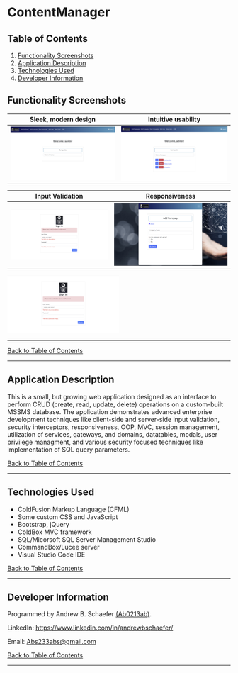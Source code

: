 # ContentManager

## Table of Contents
1. [Functionality Screenshots](#functionality-screenshots)
2. [Application Description](#application-description)
3. [Technologies Used](#technologies-used)
4. [Developer Information](#developer-information) 

## Functionality Screenshots

 
Sleek, modern design       |  Intuitive usability             
:-------------------------:|:-------------------------:
![ScreenShot](includes/images/functionalityScreenShots/ssHome1.png)  |  ![ScreenShot](includes/images/functionalityScreenShots/ssHome2.png)

Input Validation           |  Responsiveness           
:-------------------------:|:-------------------------:
![ScreenShot](includes/images/functionalityScreenShots/ssLoginE.png)  |  ![ScreenShot](includes/images/functionalityScreenShots/ssResponsive.png)


<img src="includes/images/functionalityScreenShots/ssLoginE.png" width="50%">

<hr>

[Back to Table of Contents](#table-of-contents)

<hr>

## Application Description

This is a small, but growing web application designed as an interface to perform CRUD 
(create, read, update, delete) operations on a custom-built MSSMS database. The application demonstrates advanced
enterprise development techniques like client-side and server-side input validation, security interceptors, responsiveness, OOP, MVC, session management, utilization of services, gateways, and domains, datatables, modals, user privilege managment, and various security focused 
techniques like implementation of SQL query parameters. 

[Back to Table of Contents](#table-of-contents)

<hr>

## Technologies Used
- ColdFusion Markup Language (CFML)
- Some custom CSS and JavaScript
- Bootstrap, jQuery
- ColdBox MVC framework
- SQL/Micorsoft SQL Server Management Studio
- CommandBox/Lucee server
- Visual Studio Code IDE

[Back to Table of Contents](#table-of-contents)

<hr>

## Developer Information
Programmed by Andrew B. Schaefer [(Ab0213ab)](https://github.com/Ab0213ab).

LinkedIn: https://www.linkedin.com/in/andrewbschaefer/

Email: Abs233abs@gmail.com 

[Back to Table of Contents](#table-of-contents)

<hr>
